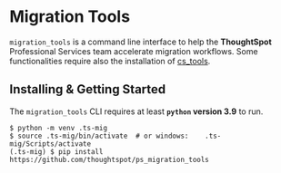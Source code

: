 # Migration Tools

`migration_tools` is a command line interface to help the __ThoughtSpot__ Professional Services team accelerate
migration workflows. Some functionalities require also the installation of [cs_tools](https://thoughtspot.github.io/cs_tools/).


## Installing & Getting Started

The `migration_tools` CLI requires at least __`python` version 3.9__ to run.

```shell
$ python -m venv .ts-mig
$ source .ts-mig/bin/activate  # or windows:    .ts-mig/Scripts/activate 
(.ts-mig) $ pip install https://github.com/thoughtspot/ps_migration_tools
```
